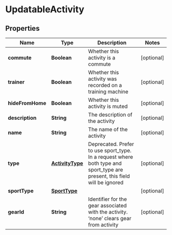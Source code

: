 
# UpdatableActivity

## Properties
Name | Type | Description | Notes
------------ | ------------- | ------------- | -------------
**commute** | **Boolean** | Whether this activity is a commute |  [optional]
**trainer** | **Boolean** | Whether this activity was recorded on a training machine |  [optional]
**hideFromHome** | **Boolean** | Whether this activity is muted |  [optional]
**description** | **String** | The description of the activity |  [optional]
**name** | **String** | The name of the activity |  [optional]
**type** | [**ActivityType**](ActivityType.md) | Deprecated. Prefer to use sport_type. In a request where both type and sport_type are present, this field will be ignored |  [optional]
**sportType** | [**SportType**](SportType.md) |  |  [optional]
**gearId** | **String** | Identifier for the gear associated with the activity. ‘none’ clears gear from activity |  [optional]



